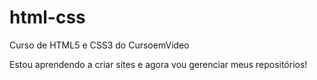 # html-css
Curso de HTML5 e CSS3 do CursoemVideo

Estou aprendendo a criar sites e agora vou gerenciar meus repositórios!
 
